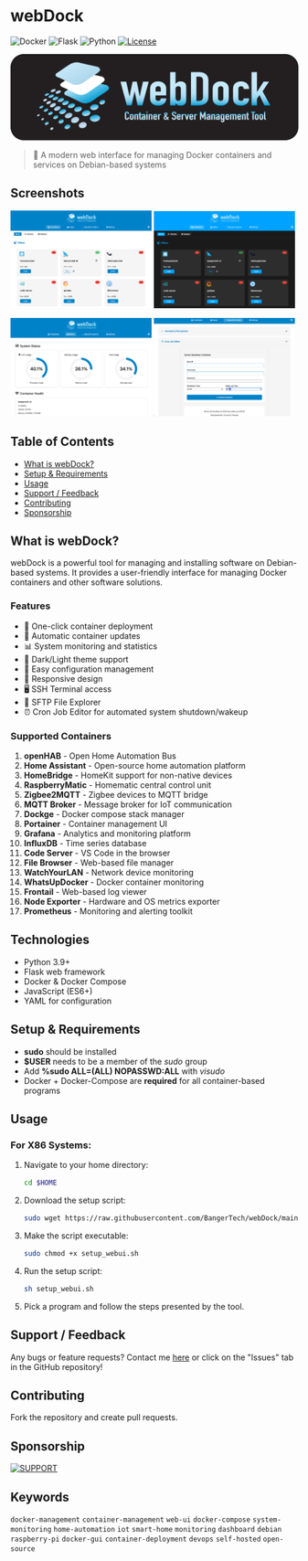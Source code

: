 # webDock

![Docker](https://img.shields.io/badge/docker-%230db7ed.svg?style=for-the-badge&logo=docker&logoColor=white)
![Flask](https://img.shields.io/badge/flask-%23000.svg?style=for-the-badge&logo=flask&logoColor=white)
![Python](https://img.shields.io/badge/python-3670A0?style=for-the-badge&logo=python&logoColor=ffdd54)
[![License](https://img.shields.io/github/license/BangerTech/webDock?style=for-the-badge)](LICENSE)

![weDock Logo](images/webdock-logo.png)

> 🐳 A modern web interface for managing Docker containers and services on Debian-based systems

## Screenshots

<img src="images/screenshots/dashboard-light.png" width="49%" /> <img src="images/screenshots/dashboard-dark.png" width="49%" />

<img src="images/screenshots/status.png" width="49%" /> <img src="images/screenshots/special.png" width="49%" />

## Table of Contents
- [What is webDock?](#what-is-webdock)
- [Setup & Requirements](#setup--requirements)
- [Usage](#usage)
- [Support / Feedback](#support--feedback)
- [Contributing](#contributing)
- [Sponsorship](#sponsorship)

## What is webDock?
webDock is a powerful tool for managing and installing software on Debian-based systems. It provides a user-friendly interface for managing Docker containers and other software solutions.

### Features
- 🚀 One-click container deployment
- 🔄 Automatic container updates
- 📊 System monitoring and statistics
- 🌙 Dark/Light theme support
- 🔧 Easy configuration management
- 📱 Responsive design
- 🖥️ SSH Terminal access
- 📁 SFTP File Explorer
- ⏰ Cron Job Editor for automated system shutdown/wakeup

### Supported Containers
1. **openHAB** - Open Home Automation Bus
2. **Home Assistant** - Open-source home automation platform
3. **HomeBridge** - HomeKit support for non-native devices
4. **RaspberryMatic** - Homematic central control unit
5. **Zigbee2MQTT** - Zigbee devices to MQTT bridge
6. **MQTT Broker** - Message broker for IoT communication
7. **Dockge** - Docker compose stack manager
8. **Portainer** - Container management UI
9. **Grafana** - Analytics and monitoring platform
10. **InfluxDB** - Time series database
11. **Code Server** - VS Code in the browser
12. **File Browser** - Web-based file manager
13. **WatchYourLAN** - Network device monitoring
14. **WhatsUpDocker** - Docker container monitoring
15. **Frontail** - Web-based log viewer
16. **Node Exporter** - Hardware and OS metrics exporter
17. **Prometheus** - Monitoring and alerting toolkit

## Technologies
- Python 3.9+
- Flask web framework
- Docker & Docker Compose
- JavaScript (ES6+)
- YAML for configuration

## Setup & Requirements
- **sudo** should be installed
- **$USER** needs to be a member of the _sudo_ group
- Add **%sudo  ALL=(ALL) NOPASSWD:ALL** with _visudo_
- Docker + Docker-Compose are **required** for all container-based programs

## Usage

### For X86 Systems:
1. Navigate to your home directory:
   ```bash
   cd $HOME
   ```
2. Download the setup script:
   ```bash
   sudo wget https://raw.githubusercontent.com/BangerTech/webDock/main/setup_webui.sh
   ```
3. Make the script executable:
   ```bash
   sudo chmod +x setup_webui.sh
   ```
4. Run the setup script:
   ```bash
   sh setup_webui.sh
   ```
5. Pick a program and follow the steps presented by the tool.

## Support / Feedback
Any bugs or feature requests? Contact me [here](https://github.com/bangertech) or click on the "Issues" tab in the GitHub repository!

## Contributing
Fork the repository and create pull requests.

## Sponsorship

<a href="https://www.paypal.com/cgi-bin/webscr?cmd=_s-xclick&hosted_button_id=FD26FHKRWS3US" target="_blank"><img src="https://pics.paypal.com/00/s/N2EwMzk4NzUtOTQ4Yy00Yjc4LWIwYmUtMTA3MWExNWIzYzMz/file.PNG" alt="SUPPORT" height="51"></a>

## Keywords
`docker-management` `container-management` `web-ui` `docker-compose` `system-monitoring` 
`home-automation` `iot` `smart-home` `monitoring` `dashboard` `debian` `raspberry-pi` 
`docker-gui` `container-deployment` `devops` `self-hosted` `open-source`
